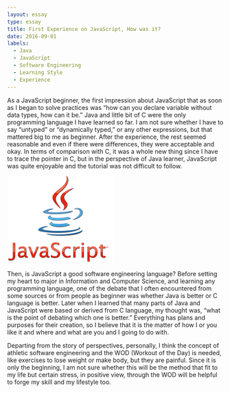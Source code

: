 ```yaml
---
layout: essay
type: essay
title: First Experience on JavaScript, How was it?
date: 2016-09-01
labels:
  - Java
  - JavaScript
  - Software Engineering
  - Learning Style
  - Experience
---
```



As a JavaScript beginner, the first impression about JavaScript that as soon as I began to solve practices was “how can you declare variable without data types, how can it be.” Java and little bit of C were the only programming language I have learned so far. I am not sure whether I have to say “untyped” or “dynamically typed,” or any other expressions, but that mattered big to me as beginner. After the experience, the rest seemed reasonable and even if there were differences, they were acceptable and okay. In terms of comparison with C, it was a whole new thing since I have to trace the pointer in C, but in the perspective of Java learner, JavaScript was quite enjoyable and the tutorial was not difficult to follow.

<img class="ui medium right rectangular floated image" src="../images/javascript.png">

Then, is JavaScript a good software engineering language? Before setting my heart to major in Information and Computer Science, and learning any programming language, one of the debate that I often encountered from some sources or from people as beginner was whether Java is better or C language is better. Later when I learned that many parts of Java and JavaScript were based or derived from C language, my thought was, “what is the point of debating which one is better.” Everything has plans and purposes for their creation, so I believe that it is the matter of how I or you like it and where and what are you and I going to do with.

Departing from the story of perspectives, personally, I think the concept of athletic software engineering and the WOD (Workout of the Day) is needed, like exercises to lose weight or make body, but they are painful. Since it is only the beginning, I am not sure whether this will be the method that fit to my life but certain stress, in positive view, through the WOD will be helpful to forge my skill and my lifestyle too.

